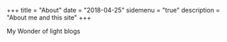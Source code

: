 
+++
title = "About"
date = "2018-04-25"
sidemenu = "true"
description = "About me and this site"
+++

My Wonder of light blogs
